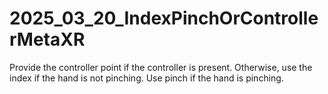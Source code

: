 # 2025_03_20_IndexPinchOrControllerMetaXR
Provide the controller point if the controller is present. Otherwise, use the index if the hand is not pinching. Use pinch if the hand is pinching.

